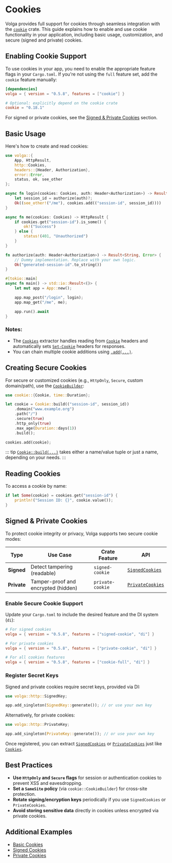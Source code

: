 # Cookies

Volga provides full support for cookies through seamless integration with the [`cookie`](https://crates.io/crates/cookie) crate. This guide explains how to enable and use cookie functionality in your application, including basic usage, customization, and secure (signed and private) cookies.


## Enabling Cookie Support

To use cookies in your app, you need to enable the appropriate feature flags in your `Cargo.toml`. If you're not using the `full` feature set, add the `cookie` feature manually:

```toml
[dependencies]
volga = { version = "0.5.8", features = ["cookie"] }

# Optional: explicitly depend on the cookie crate
cookie = "0.18.1"
```

For signed or private cookies, see the [Signed & Private Cookies](#signed--private-cookies) section.


## Basic Usage

Here's how to create and read cookies:

```rust
use volga::{
    App, HttpResult,
    http::Cookies,
    headers::{Header, Authorization},
    error::Error,
    status, ok, see_other
};

async fn login(cookies: Cookies, auth: Header<Authorization>) -> Result<(HttpResult, Cookies), Error> {
    let session_id = authorize(auth)?;
    Ok((see_other!("/me"), cookies.add(("session-id", session_id))))
}

async fn me(cookies: Cookies) -> HttpResult {
    if cookies.get("session-id").is_some() {
        ok!("Success")
    } else {
        status!(401, "Unauthorized")
    }
}

fn authorize(auth: Header<Authorization>) -> Result<String, Error> {
    // Dummy implementation. Replace with your own logic.
    Ok("generated-session-id".to_string())
}

#[tokio::main]
async fn main() -> std::io::Result<()> {
    let mut app = App::new();

    app.map_post("/login", login);
    app.map_get("/me", me);

    app.run().await
}
```

### Notes:

* The [`Cookies`](https://docs.rs/volga/latest/volga/http/cookie/struct.Cookies.html) extractor handles reading from [`Cookie`](https://developer.mozilla.org/en-US/docs/Web/HTTP/Reference/Headers/Cookie) headers and automatically sets [`Set-Cookie`](https://developer.mozilla.org/en-US/docs/Web/HTTP/Reference/Headers/Set-Cookie) headers for responses.
* You can chain multiple cookie additions using [`.add(...)`](https://docs.rs/volga/latest/volga/http/cookie/struct.Cookies.html#method.add).


## Creating Secure Cookies

For secure or customized cookies (e.g., `HttpOnly`, `Secure`, custom domain/path), use the [`CookieBuilder`](https://docs.rs/cookie/latest/cookie/struct.CookieBuilder.html):

```rust
use cookie::{Cookie, time::Duration};

let cookie = Cookie::build(("session-id", session_id))
    .domain("www.example.org")
    .path("/")
    .secure(true)
    .http_only(true)
    .max_age(Duration::days(1))
    .build();

cookies.add(cookie);
```
::: tip
[`Cookie::build(...)`](https://docs.rs/cookie/latest/cookie/struct.Cookie.html#method.build) takes either a name/value tuple or just a name, depending on your needs.
:::

## Reading Cookies

To access a cookie by name:

```rust
if let Some(cookie) = cookies.get("session-id") {
    println!("Session ID: {}", cookie.value());
}
```


## Signed & Private Cookies

To protect cookie integrity or privacy, Volga supports two secure cookie modes:

| Type           | Use Case                            | Crate Feature    | API              |
| -------------- | ----------------------------------- | ---------------- | ---------------- |
| **Signed**     | Detect tampering (readable)         | `signed-cookie`  | [`SignedCookies`](https://docs.rs/volga/latest/volga/http/cookie/signed/struct.SignedCookies.html)  |
| **Private**    | Tamper-proof and encrypted (hidden) | `private-cookie` | [`PrivateCookies`](https://docs.rs/volga/latest/volga/http/cookie/private/struct.PrivateCookies.html) |

### Enable Secure Cookie Support

Update your `Cargo.toml` to include the desired feature and the DI system (`di`):

```toml
# For signed cookies
volga = { version = "0.5.8", features = ["signed-cookie", "di"] }

# For private cookies
volga = { version = "0.5.8", features = ["private-cookie", "di"] }

# For all cookies features
volga = { version = "0.5.8", features = ["cookie-full", "di"] }
```

### Register Secret Keys

Signed and private cookies require secret keys, provided via DI:

```rust
use volga::http::SignedKey;

app.add_singleton(SignedKey::generate()); // or use your own key
```

Alternatively, for private cookies:

```rust
use volga::http::PrivateKey;

app.add_singleton(PrivateKey::generate()); // or use your own key
```

Once registered, you can extract [`SignedCookies`](https://docs.rs/volga/latest/volga/http/cookie/signed/struct.SignedCookies.html) or [`PrivateCookies`](https://docs.rs/volga/latest/volga/http/cookie/private/struct.PrivateCookies.html) just like [`Cookies`](https://docs.rs/volga/latest/volga/http/cookie/struct.Cookies.html).

## Best Practices

* **Use `HttpOnly` and `Secure` flags** for session or authentication cookies to prevent XSS and eavesdropping.
* **Set a `SameSite` policy** (via `cookie::CookieBuilder`) for cross-site protection.
* **Rotate signing/encryption keys** periodically if you use `SignedCookies` or `PrivateCookies`.
* **Avoid storing sensitive data** directly in cookies unless encrypted via private cookies.

## Additional Examples

* [Basic Cookies](https://github.com/RomanEmreis/volga/blob/main/examples/cookies/src/main.rs)
* [Signed Cookies](https://github.com/RomanEmreis/volga/blob/main/examples/signed_cookies/src/main.rs)
* [Private Cookies](https://github.com/RomanEmreis/volga/blob/main/examples/private_cookies/src/main.rs)

